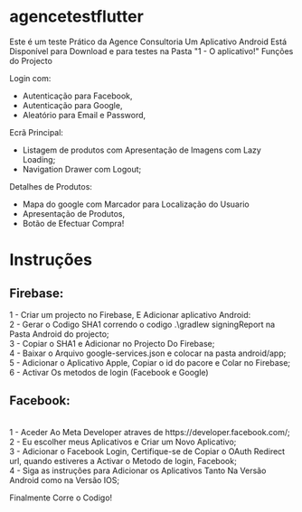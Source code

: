 # agencetestflutter

Este é um teste Prático da Agence Consultoria
 Um Aplicativo Android Está Disponível para Download e para testes na Pasta "1 - O aplicativo!"
 Funções do Projecto

Login com:
 - Autenticação para Facebook,
 - Autenticação para Google,
 - Aleatório para Email e Password,

 Ecrã Principal:
 - Listagem de produtos com Apresentação de Imagens com Lazy Loading;
 - Navigation Drawer com Logout;

 Detalhes de Produtos:

 - Mapa do google com Marcador para Localização do Usuario
 - Apresentação de Produtos,
 - Botão de Efectuar Compra!

<h1>Instruções</h1>
<h2>Firebase: </h2>
1 - Criar um projecto no Firebase, E Adicionar aplicativo Android: </br>
2 - Gerar o Codigo SHA1 correndo o codigo .\gradlew signingReport na Pasta Android do projecto; </br>
3 - Copiar o SHA1 e Adicionar no Projecto Do Firebase; </br>
4 - Baixar o Arquivo google-services.json e colocar na pasta android/app; </br>
5 - Adicionar o Aplicativo Apple, Copiar o id do pacore e Colar no Firebase; </br>
6 - Activar Os metodos de login (Facebook e Google) </br>
<h2> Facebook: </h2>  </br>
1 - Aceder Ao Meta Developer atraves de https://developer.facebook.com/; </br>
2 - Eu escolher meus Aplicativos e Criar um Novo Aplicativo; </br>
3 - Adicionar o Facebook Login, Certifique-se de Copiar o OAuth Redirect url, quando estiveres a Activar o Metodo de login, Facebook; </br>
4 - Siga as instruções para Adicionar os Aplicativos Tanto Na Versão Android como na Versão IOS; </br>

Finalmente Corre o Codigo!






 
